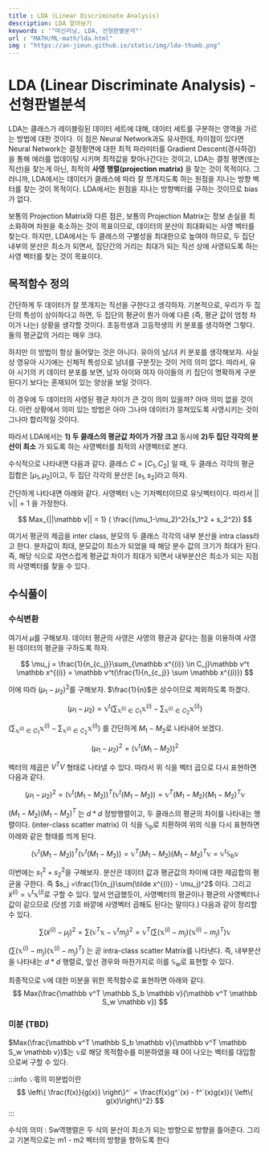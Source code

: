 ```yaml
---
title : LDA (Linear Discriminate Analysis)
description: LDA 알아보기
keywords : '"머신러닝, LDA, 선형판별분석"'
url : "MATH/ML-math/lda.html"
img : "https://an-jieun.github.io/static/img/lda-thumb.png"
---
```

# LDA (Linear Discriminate Analysis) - 선형판별분석

LDA는 클래스가 레이블링된 데이터 세트에 대해, 데이터 세트를 구분하는 영역을 가르는 방법에 대한 것이다. 이 점은 Neural Network과도 유사한데, 차이점이 있다면 Neural Network는 결정평면에 대한 최적 파라미터를 Gradient Descent(경사하강)을 통해 에러를 업데이팅 시키며 최적값을 찾아나간다는 것이고, LDA는 결정 평면(또는 직선)을 찾는게 아닌, 최적의 **사영 행렬(projection matrix)** 을 찾는 것이 목적이다. 그러니까, LDA에서는 데이터가 클래스에 따라 잘 쪼개지도록 하는 원점을 지나는 방향 벡터를 찾는 것이 목적이다. LDA에서는 원점을 지나는 방향벡터를 구하는 것이므로 bias가 없다.

보통의 Projection Matrix와 다른 점은, 보통의 Projection Matrix는 정보 손실을 최소화하며 차원을 축소하는 것이 목표이므로, 데이터의 분산이 최대화되는 사영 벡터를 찾는다. 하지만, LDA에서는 두 클래스의 구별성을 최대한으로 높여야 하므로, 두 집단 내부의 분산은 최소가 되면서, 집단간의 거리는 최대가 되는 직선 상에 사영되도록 하는 사영 벡터를 찾는 것이 목표이다.


## 목적함수 정의

간단하게 두 데이터가 잘 쪼개지는 직선을 구한다고 생각하자. 기본적으로, 우리가 두 집단의 특성이 상이하다고 하면, 두 집단의 평균이 뭔가 아예 다른 (즉, 평균 값이 엄청 차이가 나는) 상황을 생각할 것이다. 초등학생과 고등학생의 키 분포를 생각하면 그렇다. 둘의 평균값의 거리는 매우 크다.

하지만 이 방법이 항상 들어맞는 것은 아니다. 유아의 남/녀 키 분포를 생각해보자. 사실상 영유아 시기에는 신체적 특성으로 남녀를 구분짓는 것이 거의 의미 없다. 따라서, 유아 시기의 키 데이터 분포를 보면, 남자 아이와 여자 아이들의 키 집단이 명확하게 구분된다기 보다는 혼재되어 있는 양상을 보일 것이다.

이 경우에 두 데이터의 사영된 평균 차이가 큰 것이 의미 있을까? 아마 의미 없을 것이다. 이런 상황에서 의미 있는 방법은 아마 그나마 데이터가 뭉쳐있도록 사영시키는 것이 그나마 합리적일 것이다.

따라서 LDA에서는 **1) 두 클래스의 평균값 차이가 가장 크고** 동시에 **2)두 집단 각각의 분산이 최소** 가 되도록 하는 사영벡터를 최적의 사영벡터로 본다.

수식적으로 나타내면 다음과 같다. 클래스 $C = [C_1, C_2]$ 일 때, 두 클래스 각각의 평균 집합은 $[\mu_1, \mu_2]$이고, 두 집단 각각의 분산은 $[s_1, s_2]$라고 하자.

간단하게 나타내면 아래와 같다. 사영벡터 $\mathbb v$는 기저벡터이므로 유닛벡터이다. 따라서 $||\mathbb v|| = 1$ 을 가정한다.

$$
Max_{||\mathbb v|| = 1} ( \frac{(\mu_1-\mu_2)^2}{s_1^2 + s_2^2})
$$

여기서 평균의 제곱을 inter class, 분모의 두 클래스 각각의 내부 분산을 intra class라고 한다. 분자값이 최대, 분모값이 최소가 되었을 때 해당 분수 값의 크기가 최대가 된다. 즉, 해당 식으로 자연스럽게 평균값 차이가 최대가 되면서 내부분산은 최소가 되는 지점의 사영벡터를 찾을 수 있다.


## 수식풀이

### 수식변환

여기서 $\mu$를 구해보자. 데이터 평균의 사영은 사영의 평균과 같다는 점을 이용하여 사영된 데이터의 평균을 구하도록 하자.

$$
\mu_j = \frac{1}{n_{c_j}}\sum_{\mathbb x^{(i)} \in C_j}\mathbb v^t \mathbb x^{(i)} = \mathbb v^t(\frac{1}{n_{c_j}} \sum \mathbb x^{(i)}) 
$$

이에 따라 $(\mu_1 - \mu_2)^2$를 구해보자. $\frac{1}{n}$은 상수이므로 제외하도록 하겠다.

$$
(\mu_1-\mu_2) = \mathbb v^t(\sum_{\mathbb x^{(i)} \in C_1}\mathbb x^{(i)} - \sum_{\mathbb x^{(i)} \in C_2}\mathbb x^{(i)})
$$

$(\sum_{\mathbb x^{(i)} \in C_1}\mathbb x^{(i)} - \sum_{\mathbb x^{(i)} \in C_2}\mathbb x^{(i)})$ 를 간단하게 $M_1 - M_2$로 나타내어 보겠다.

$$
(\mu_1 - \mu_2)^2 = (\mathbb v^t(M_1 - M_2))^2 
$$

벡터의 제곱은 $V^TV$ 형태로 나타낼 수 있다. 따라서 위 식을 벡터 곱으로 다시 표현하면 다음과 같다.

$$
(\mu_1 - \mu_2)^2 = (\mathbb v^t(M_1 - M_2))^T(\mathbb v^t(M_1 - M_2)) = \mathbb v^T(M_1 - M_2)(M_1 - M_2)^T \mathbb v
$$

$(M_1 - M_2)(M_1-M_2)^T$ 는 $d*d$ 정방행렬이고, 두 클래스의 평균의 차이를 나타내는 행렬이다. (inter-class scatter matrix) 이 식을 $\mathbb S_b$로 치환하여 위의 식을 다시 표현하면 아래와 같은 형태를 띄게 된다.

$$
(\mathbb v^t(M_1 - M_2))^T(\mathbb v^t(M_1 - M_2)) = \mathbb v^T(M_1 - M_2)(M_1 - M_2)^T \mathbb v = \mathbb v^t \mathbb S_b \mathbb v
$$

이번에는 $s_1^2 + s_2^2$을 구해보자. 분산은 데이터 값과 평균값의 차이에 대한 제곱합의 평균을 구한다. 즉 $s_j =\frac{1}{n_j}\sum(\tilde x^{(i)} - \mu_j)^2$ 이다. 그리고 $\tilde x^{(i)} = \mathbb v^t \mathbb x^{(i)}$로 구할 수 있다. 앞서 언급했듯이, 사영벡터의 평균이나 평균의 사영벡터나 값이 같으므로 (덧셈 기호 바깥에 사영벡터 곱해도 된다는 말이다.) 다음과 같이 정리할 수 있다.

$$
\sum(\tilde x^{(i)} - \mu_j)^2 = \sum(\mathbb v^T\mathbb x - \mathbb v^tm_j)^2= \mathbb v^T(\sum(\mathbb x^{(i)} - m_j)(\mathbb x^{(i)} - m_j)^T)\mathbb v
$$

$(\sum(\mathbb x^{(i)} - m_j)(\mathbb x^{(i)} - m_j)^T)$ 는 곧 intra-class scatter Matrix를 나타낸다. 즉, 내부분산을 나타내는 $d*d$ 행렬로, 앞선 경우와 마찬가지로 이를 $\mathbb S_w$로 표현할 수 있다.

최종적으로 $\mathbb v$에 대한 미분을 위한 목적함수로 표현하면 아래와 같다.
$$
Max(\frac{\mathbb v^T \mathbb S_b \mathbb v}{\mathbb v^T \mathbb S_w \mathbb v})
$$

### 미분 (TBD)

$Max(\frac{\mathbb v^T \mathbb S_b \mathbb v}{\mathbb v^T \mathbb S_w \mathbb v})$는 $\mathbb v$로 해당 목적함수를 미분하였을 때 0이 나오는 벡터를 대입함으로써 구할 수 있다. 

:::info 💡몫의 미분법이란
$$
\left\{ \frac{f(x)}{g(x)} \right\}^` = \frac{f(x)g^`(x) - f^`(x)g(x)}{ \left\{ g(x)\right\}^2}
$$
:::


수식의 의미 : Sw역행렬은 두 식의 분산이 최소가 되는 방향으로 방향을 틀어준다. 그리고 기본적으로는 m1 - m2 벡터의 방향을 향하도록 한다